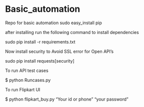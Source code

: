 # Basic_automation
Repo for basic automation 
sudo easy_install pip

after installing run the following command to install dependencies 

sudo pip install -r requirements.txt

Now install security to Avoid SSL error for Open API’s

sudo pip install requests[security]

To run API test cases 

$ python Runcases.py


To run Flipkart UI

$ python flipkart_buy.py “Your id or phone” “your password”

